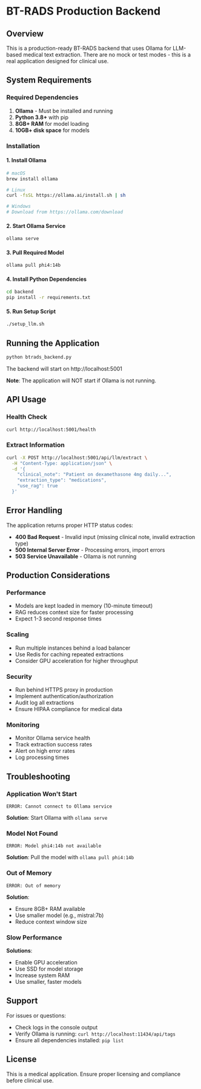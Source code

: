 # BT-RADS Production Backend

## Overview
This is a production-ready BT-RADS backend that uses Ollama for LLM-based medical text extraction. There are no mock or test modes - this is a real application designed for clinical use.

## System Requirements

### Required Dependencies
1. **Ollama** - Must be installed and running
2. **Python 3.8+** with pip
3. **8GB+ RAM** for model loading
4. **10GB+ disk space** for models

### Installation

#### 1. Install Ollama
```bash
# macOS
brew install ollama

# Linux
curl -fsSL https://ollama.ai/install.sh | sh

# Windows
# Download from https://ollama.com/download
```

#### 2. Start Ollama Service
```bash
ollama serve
```

#### 3. Pull Required Model
```bash
ollama pull phi4:14b
```

#### 4. Install Python Dependencies
```bash
cd backend
pip install -r requirements.txt
```

#### 5. Run Setup Script
```bash
./setup_llm.sh
```

## Running the Application

```bash
python btrads_backend.py
```

The backend will start on http://localhost:5001

**Note**: The application will NOT start if Ollama is not running.

## API Usage

### Health Check
```bash
curl http://localhost:5001/health
```

### Extract Information
```bash
curl -X POST http://localhost:5001/api/llm/extract \
  -H "Content-Type: application/json" \
  -d '{
    "clinical_note": "Patient on dexamethasone 4mg daily...",
    "extraction_type": "medications",
    "use_rag": true
  }'
```

## Error Handling

The application returns proper HTTP status codes:

- **400 Bad Request** - Invalid input (missing clinical note, invalid extraction type)
- **500 Internal Server Error** - Processing errors, import errors
- **503 Service Unavailable** - Ollama is not running

## Production Considerations

### Performance
- Models are kept loaded in memory (10-minute timeout)
- RAG reduces context size for faster processing
- Expect 1-3 second response times

### Scaling
- Run multiple instances behind a load balancer
- Use Redis for caching repeated extractions
- Consider GPU acceleration for higher throughput

### Security
- Run behind HTTPS proxy in production
- Implement authentication/authorization
- Audit log all extractions
- Ensure HIPAA compliance for medical data

### Monitoring
- Monitor Ollama service health
- Track extraction success rates
- Alert on high error rates
- Log processing times

## Troubleshooting

### Application Won't Start
```
ERROR: Cannot connect to Ollama service
```
**Solution**: Start Ollama with `ollama serve`

### Model Not Found
```
ERROR: Model phi4:14b not available
```
**Solution**: Pull the model with `ollama pull phi4:14b`

### Out of Memory
```
ERROR: Out of memory
```
**Solution**: 
- Ensure 8GB+ RAM available
- Use smaller model (e.g., mistral:7b)
- Reduce context window size

### Slow Performance
**Solutions**:
- Enable GPU acceleration
- Use SSD for model storage
- Increase system RAM
- Use smaller, faster models

## Support

For issues or questions:
- Check logs in the console output
- Verify Ollama is running: `curl http://localhost:11434/api/tags`
- Ensure all dependencies installed: `pip list`

## License

This is a medical application. Ensure proper licensing and compliance before clinical use.